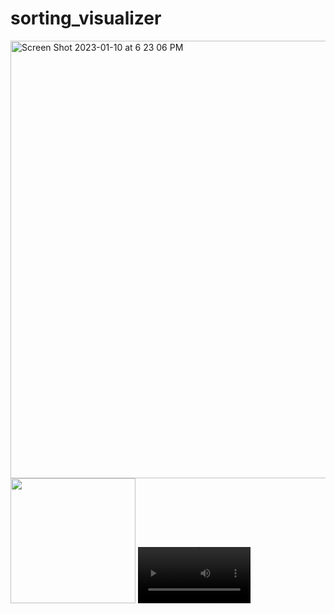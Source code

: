 # sorting_visualizer

<img width="700" alt="Screen Shot 2023-01-10 at 6 23 06 PM" src="https://user-images.githubusercontent.com/97303474/211897554-6429377f-d31f-473b-8891-2aab49bf20b8.png">

<img src="[https://media.github.umn.edu/user/23409/files/657b23f2-2d48-40a7-99a8-c701f8aa07a9](https://user-images.githubusercontent.com/97303474/211897554-6429377f-d31f-473b-8891-2aab49bf20b8.png)" width="200"/> 

<video src='[your URL here](https://user-images.githubusercontent.com/97303474/211898899-a79ebdc5-a5d7-4db4-a984-02989a29b181.mov)' width=180/>
https://user-images.githubusercontent.com/97303474/211898899-a79ebdc5-a5d7-4db4-a984-02989a29b181.mov
